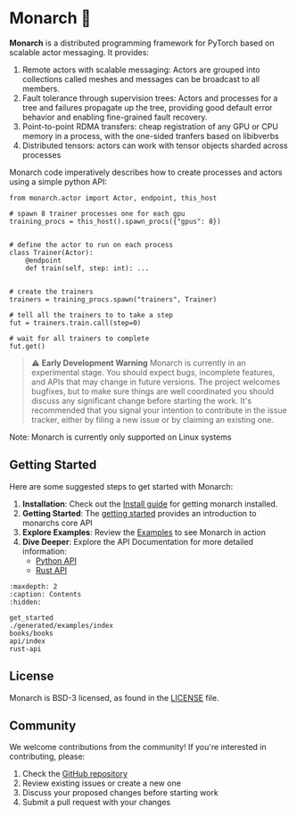 # Monarch 🦋

**Monarch** is a distributed programming framework for PyTorch based on scalable
actor messaging. It provides:

1. Remote actors with scalable messaging: Actors are grouped into collections called meshes and messages can be broadcast to all members.
2. Fault tolerance through supervision trees: Actors and processes for a tree and failures propagate up the tree, providing good default error behavior and enabling fine-grained fault recovery.
3. Point-to-point RDMA transfers: cheap registration of any GPU or CPU memory in a process, with the one-sided tranfers based on libibverbs
4. Distributed tensors: actors can work with tensor objects sharded across processes

Monarch code imperatively describes how to create processes and actors using a simple python API:

    from monarch.actor import Actor, endpoint, this_host

    # spawn 8 trainer processes one for each gpu
    training_procs = this_host().spawn_procs({"gpus": 8})


    # define the actor to run on each process
    class Trainer(Actor):
        @endpoint
        def train(self, step: int): ...


    # create the trainers
    trainers = training_procs.spawn("trainers", Trainer)

    # tell all the trainers to to take a step
    fut = trainers.train.call(step=0)

    # wait for all trainers to complete
    fut.get()

> ⚠️ **Early Development Warning** Monarch is currently in an experimental
> stage. You should expect bugs, incomplete features, and APIs that may change
> in future versions. The project welcomes bugfixes, but to make sure things are
> well coordinated you should discuss any significant change before starting the
> work. It's recommended that you signal your intention to contribute in the
> issue tracker, either by filing a new issue or by claiming an existing one.

Note: Monarch is currently only supported on Linux systems

## Getting Started

Here are some suggested steps to get started with Monarch:

1. **Installation**: Check out the [Install guide](installation) for getting monarch installed.
2. **Getting Started**: The [getting started](getting_started) provides an introduction to monarchs core API
2. **Explore Examples**: Review the [Examples](./generated/examples/index) to see Monarch in action
3. **Dive Deeper**: Explore the API Documentation for more detailed information:
    - [Python API](api/index)
    - [Rust API](rust-api)

```{toctree}
:maxdepth: 2
:caption: Contents
:hidden:

get_started
./generated/examples/index
books/books
api/index
rust-api
```

## License

Monarch is BSD-3 licensed, as found in the [LICENSE](https://github.com/meta-pytorch/monarch/blob/main/LICENSE) file.

## Community

We welcome contributions from the community! If you're interested in contributing, please:

1. Check the [GitHub repository](https://github.com/meta-pytorch/monarch)
2. Review existing issues or create a new one
3. Discuss your proposed changes before starting work
4. Submit a pull request with your changes
